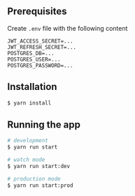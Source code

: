 ## Prerequisites

Create `.env` file with the following content

```
JWT_ACCESS_SECRET=...
JWT_REFRESH_SECRET=...
POSTGRES_DB=...
POSTGRES_USER=...
POSTGRES_PASSWORD=...
```

## Installation

```bash
$ yarn install
```

## Running the app

```bash
# development
$ yarn run start

# watch mode
$ yarn run start:dev

# production mode
$ yarn run start:prod
```
